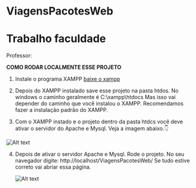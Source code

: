 # ViagensPacotesWeb
# Trabalho faculdade 
Professor: 


**COMO RODAR LOCALMENTE ESSE PROJETO**

1) Instale o programa XAMPP [baixe o xampp](https://www.apachefriends.org/pt_br/download.html)

2) Depois do XAMPP instalado save esse projeto na pasta htdos. 
   No windows o caminho geralmente é C:\xampp\htdocs 
   Mas isso vai depender do caminho que você instalou o XAMPP.
   Recomendamos fazer a instalação padrão do XAMPP.

3) Com o XAMPP instado e o projeto dentro da pasta htdcs você deve ativar o servidor do Apache e Mysql.
   Veja a imagem abaixo.👇


![Alt text](image.png)

4) Depois de ativar o servidor Apache e Mysql. Rode o projeto.
   No seu navegador digite: http://localhost/ViagensPacotesWeb/
   Se tudo estive correto vai abriar essa página.

   ![Alt text](image2.png)


 
   